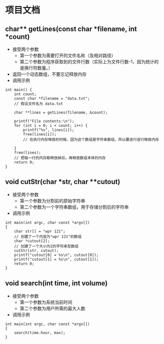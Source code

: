 # 项目文档

## char** getLines(const char *filename, int *count)
- 接受两个参数
    - 第一个参数为需要打开的文件名称（及相对路径）
    - 第二个参数为程序获取到的文件行数（实际上为文件行数-1，因为统计的是换行符数量。）
- 返回一个动态数组，不要忘记释放内存
- 调用示例
```
int main() {
    int count;
    const char *filename = "data.txt"; 
    // 假设文件名为 data.txt

    char **lines = getLines(filename, &count); 

    printf("File contents:\n");
    for (int i = 0; i < count; i++) {
        printf("%s", lines[i]);
        free(lines[i]); 
        // 在执行内存释放的时候，因为这个数组是字符串数组，所以要进行逐行释放内存

    }
    free(lines); 
    // 把每一行的内存都释放掉后，再释放数组本体的内存
    return 0;
}

```


## void cutStr(char *str, char **cutout)
- 接受两个参数
    - 第一个参数为分割前的原始字符串
    - 第二个参数为一个字符串数组，用于存储分割后的字符串
- 调用示例
```
int main(int argc, char const *argv[])
{
    char str[] = "wpr 121";
    // 创建了一个内容为"wpr 121"的数组
    char *cutout[2];
    // 创建了一个大小为2的字符串型数组
    cutStr(str, cutout);
    printf("cutout[0] = %s\n", cutout[0]);
    printf("cutout[1] = %s\n", cutout[1]);
    return 0;
}
```


## void search(int time, int volume)
- 接受两个参数
  - 第一个参数为系统当前时间
  - 第二个参数为用户所需的最大人数
- 调用示例
```
int main(int argc, char const *argv[])
{
    search(time.hour, max);
}
```
